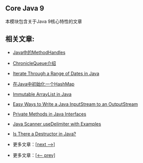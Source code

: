 ## Core Java 9

本模块包含关于Java 9核心特性的文章

## 相关文章:

- [Java中的MethodHandles](docs/Java中的MethodHandles.md)
- [ChronicleQueue介绍](docs/ChronicleQueue介绍.md)
- [Iterate Through a Range of Dates in Java](docs/在Java中遍历一系列日期.md)
- [在Java中初始化一个HashMap](docs/在Java中初始化一个HashMap.md)
- [Immutable ArrayList in Java]()
- [Easy Ways to Write a Java InputStream to an OutputStream]()
- [Private Methods in Java Interfaces]()
- [Java Scanner useDelimiter with Examples]()
- [Is There a Destructor in Java?]()

- 更多文章：[[next -->]]()
- 更多文章：[[<-- prev]](../java8-2/README.md)